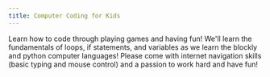 ```yaml
---
title: Computer Coding for Kids
---
```


Learn how to code through playing games and having fun! We'll learn the fundamentals of loops, if statements, and variables as we learn the blockly and python computer languages!  Please come with internet navigation skills (basic typing and mouse control) and a passion to work hard and have fun!
